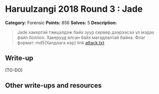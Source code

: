 # Haruulzangi 2018 Round 3 : Jade	

**Category:** Forensic
**Points:** 856
**Solves:** 5
**Description:**

>Jade хакертэй тэмцэлдэж байх зуур сервер дээрээсээ үл мэдэх файл боллоо. Хакерууд ялсан байх магадлалтай байна.
>Флаг формат: md5(Халдлага нэр)
> link [attack.txt](attack.txt)
## Write-up
(TO-DO)

## Other write-ups and resources
